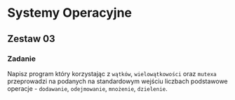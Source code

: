 # Systemy Operacyjne

## Zestaw 03

### Zadanie

Napisz program który korzystając z `wątków`, `wielowątkowości` oraz `mutexa` przeprowadzi na podanych na standardowym wejściu liczbach podstawowe operacje - `dodawanie`, `odejmowanie`, `mnożenie`, `dzielenie`.

